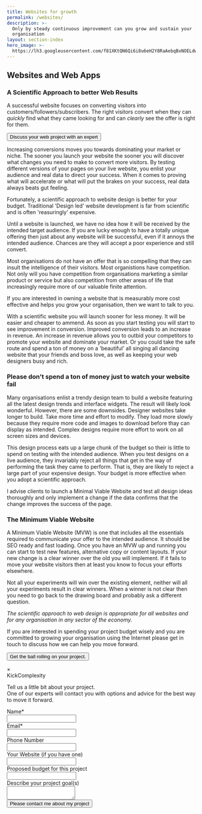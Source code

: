 ```yaml
---
title: Websites for growth
permalink: /websites/
description: >-
  Only by steady continuous improvement can you grow and sustain your
  organisation
layout: section-index
hero_image: >-
  https://lh3.googleusercontent.com/f81XKtQN6Qi6i8u6eH2Y8RaAebqBxNOELdwRmq1B7LWbT4SNnGPUXtKJDP-Ktrk7ORoUCon6zpIMThfYLz0=w1200-h500-c-rj-e30#.jpg
---
```


## Websites and Web Apps
### A Scientific Approach to better Web Results

A successful website focuses on converting visitors into customers/followers/subscribers. The right visitors convert when they can *quickly* find what they came looking for and can *clearly* see the offer is right for them. 

<button onclick="document.getElementById('CTA').style.display='block'" class="w3-button w3-orange w3-center">Discuss your web project with an expert</button>

Increasing conversions moves you towards dominating your market or niche. The sooner you launch your website the sooner you will discover what changes you need to make to convert more visitors. By testing different versions of your pages on your live website, you enlist your audience and real data to direct your success. When it comes to proving what will accelerate or what will put the brakes on your success, real data always beats gut feeling.  

Fortunately, a scientific approach to website design is better for your budget. Traditional 'Design led' website development is far from scientific and is often 'reasuringly' expensive. 

Until a website is launched, we have no idea how it will be received by the intended target audience. If you are lucky enough to have a totally unique offering then just about any website will be successful, even if it annoys the intended audience. Chances are they will accept a poor experience and still convert.

Most organisations do not have an offer that is so compelling that they can insult the intelligence of their visitors. Most organistions have competition. Not only will you have competition from organisations marketing a similar product or service but also competition from other areas of life that increasingly require more of our valuable finite attention. 

If you are interested in owning a website that is measurably more cost effective and helps you grow your organisation, then we want to talk to you.

With a scientific website you will launch sooner for less money. It will be easier and cheaper to ammend. As soon as you start testing you will start to see improvement in conversion. Improved conversion leads to an increase in revenue. An increase in revenue allows you to outbid your competitors to promote your website and dominate your market. Or you could take the safe route and spend a ton of money on a 'beautiful' all singing all dancing website that your friends and boss love, as well as keeping your web designers busy and rich.

### Please don't spend a ton of money just to watch your website fail
Many organisations enlist a trendy design team to build a website featuring all the latest design trends and interface widgets. The result will likely look wonderful. However, there are some downsides. Designer websites take longer to build. Take more time and effort to modify. They load more slowly because they require more code and images to download before thay can display as intended. Complex designs require more effort to work on all screen sizes and devices.

This design process eats up a large chunk of the budget so their is little to spend on testing with the intended audience. When you test designs on a live audience, they invariably reject all things that get in the way of performing the task they came to perform. That is, they are likely to reject a large part of your expensive design. Your budget is more effective when you adopt a scientific approach.

I advise clients to launch a Minimal Viable Website and test all design ideas thoroughly and only implement a change if the data confirms that the change improves the success of the page.

### The Minimum Viable Website
A Minimum Viable Website (MVW) is one that includes all the essentials required to communicate your offer to the intended audience. It should be SEO ready and fast loading. Once you have an MVW up and running you can start to test new features, alternative copy or content layouts. If your new change is a clear winner over the old you will implement. If it fails to move your website visitors then at least you know to focus your efforts elsewhere. 

Not all your experiments will win over the existing element, neither will all your experiments result in clear winners. When a winner is not clear then you need to go back to the drawing board and probably ask a different question.

*The scientific approach to web design is appropriate for all websites and for any organisation in any sector of the economy.*

If you are interested in spending your project budget wisely and you are committed to growing your organisation using the Internet please get in touch to discuss how we can help you move forward.

<button onclick="document.getElementById('CTA').style.display='block'" class="w3-button w3-orange">Get the ball rolling on your project.</button>

<div id="CTA" class="w3-modal">
    <div class="w3-modal-content">
      <div class="w3-container">
      <span onclick="document.getElementById('CTA').style.display='none'" class="w3-button w3-display-topright">&times;</span>
        <form id="kickCTA">
        <span class="theme-highlight">Kick</span><span class="logo">Complexity</span>
        <p class="w3-panel w3-pale-green">Tell us a little bit about your project. <br/>One of our experts will contact you with options and advice for the best way to move it forward.</p>
          <label for="name">Name*</label><br/>
          <input class="w3-input" type="text" name="name" id="name" required="required"><br/>
          <label for="email">Email*</label><br/>
          <input class="w3-input" type="email" name="email" id="email" required="required"><br/>
          <label for="phone">Phone Number</label><br/>
          <input class="w3-input" type="text" name="phone" id="phone"><br/>
          <label for="website">Your Website (if you have one)</label><br/>
          <input class="w3-input" type="url" name="website"><br/>
          <label for="budget">Proposed budget for this project</label><br/>
          <input class="w3-input" type="text" name="budget" id="budget" required="required"><br/>
          <label for="project-description">Describe your project goal(s)</label><br/>
          <textarea name="project-description" rows="2" required="required"></textarea><br/>
          <input class="w3-orange w3-button" type="submit" name="submit" id="submit" value="Please contact me about my project"><br/>
        </form>
      </div>
    </div>
</div>

<div id="CO1" class="callout xw3-orange" ><div>
